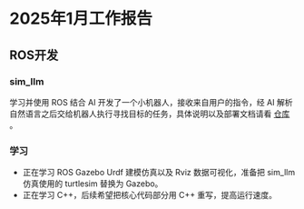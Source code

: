# 2025年1月工作报告

## ROS开发

### sim_llm
学习并使用 ROS 结合 AI 开发了一个小机器人，接收来自用户的指令，经 AI 解析自然语言之后交给机器人执行寻找目标的任务，具体说明以及部署文档请看 [仓库](https://github.com/lalafua/sim_llm/tree/dev) 。

### 学习
- 正在学习 ROS Gazebo Urdf 建模仿真以及 Rviz 数据可视化，准备把 sim_llm 仿真使用的 turtlesim 替换为 Gazebo。
- 正在学习 C++，后续希望把核心代码部分用 C++ 重写，提高运行速度。